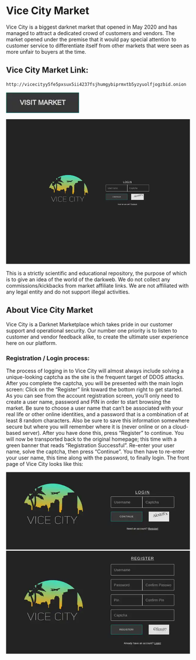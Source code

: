 # Vice City Market
Vice City is a biggest darknet market that opened in May 2020 and has managed to attract a dedicated crowd of customers and vendors. The market opened under the premise that it would pay special attention to customer service to differentiate itself from other markets that were seen as more unfair to buyers at the time.

## Vice City Market Link:

```sh
http://vicecityy5fe5pxsux5ii4237fsjhumgybiprmxtb5yzyuolfjogzbid.onion

```
[<img src="/assets/visit-market.webp" width="200">](http://vicecityy5fe5pxsux5ii4237fsjhumgybiprmxtb5yzyuolfjogzbid.onion
)

<a href="http://vicecityy5fe5pxsux5ii4237fsjhumgybiprmxtb5yzyuolfjogzbid.onion
"><img src="/assets/vicecity-preview.webp" alt="image" style="max-width: 100%;"><a>

This is a strictly scientific and educational repository, the purpose of which is to give an idea of the world of the darkweb. We do not collect any commissions/kickbacks from market affiliate links. We are not affiliated with any legal entity and do not support illegal activities.

## About Vice City Market
Vice City is a Darknet Marketplace which takes pride in our customer support and operational security. Our number one priority is to listen to customer and vendor feedback alike, to create the ultimate user experience here on our platform.

### Registration / Login process:

The process of logging in to Vice City will almost always include solving a unique-looking captcha as the site is the frequent target of DDOS attacks. After you complete the captcha, you will be presented with the main login screen: Click on the “Register” link toward the bottom right to get started. As you can see from the account registration screen, you’ll only need to create a user name, password and PIN in order to start browsing the market.
Be sure to choose a user name that can’t be associated with your real life or other online identities, and a password that is a combination of at least 8 random characters. Also be sure to save this information somewhere secure but where you will remember where it is (never online or on a cloud-based server). After you have done this, press “Register” to continue.
You will now be transported back to the original homepage; this time with a green banner that reads “Registration Successful”. Re-enter your user name, solve the captcha, then press “Continue”. You then have to re-enter your user name, this time along with the password, to finally login. The front page of Vice City looks like this:

<a href="http://vicecityy5fe5pxsux5ii4237fsjhumgybiprmxtb5yzyuolfjogzbid.onion
"><img src="/assets/vicecity-login.webp" alt="image" style="max-width: 100%;"><a>  <a href="http://vicecityy5fe5pxsux5ii4237fsjhumgybiprmxtb5yzyuolfjogzbid.onion
"><img src="/assets/vicecity-register.webp" alt="image" style="max-width: 100%;"><a>